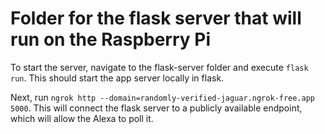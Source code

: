 # Folder for the flask server that will run on the Raspberry Pi

To start the server, navigate to the flask-server folder and execute `flask run`. This should start the app server locally in flask.

Next, run `ngrok http --domain=randomly-verified-jaguar.ngrok-free.app 5000`. This will connect the flask server to a publicly available endpoint, which will allow the Alexa to poll it.
